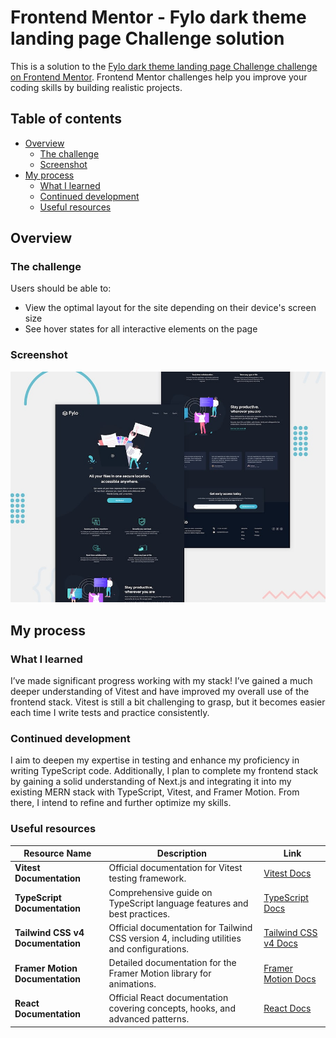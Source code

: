 # Frontend Mentor - Fylo dark theme landing page Challenge solution

This is a solution to the [Fylo dark theme landing page Challenge challenge on Frontend Mentor](https://www.frontendmentor.io/challenges/fylo-dark-theme-landing-page-5ca5f2d21e82137ec91a50fd). Frontend Mentor challenges help you improve your coding skills by building realistic projects.

## Table of contents

- [Overview](#overview)
  - [The challenge](#the-challenge)
  - [Screenshot](#screenshot)
- [My process](#my-process)
  - [What I learned](#what-i-learned)
  - [Continued development](#continued-development)
  - [Useful resources](#useful-resources)

## Overview

### The challenge

Users should be able to:

- View the optimal layout for the site depending on their device's screen size
- See hover states for all interactive elements on the page

### Screenshot

![./design](./design/desktop-preview.jpg)

## My process

### What I learned

I’ve made significant progress working with my stack! I’ve gained a much deeper understanding of Vitest and have improved my overall use of the frontend stack.
Vitest is still a bit challenging to grasp, but it becomes easier each time I write tests and practice consistently.

### Continued development

I aim to deepen my expertise in testing and enhance my proficiency in writing TypeScript code. Additionally, I plan to complete my frontend stack by gaining a solid understanding of Next.js and integrating it into my existing MERN stack with TypeScript, Vitest, and Framer Motion. From there, I intend to refine and further optimize my skills.

### Useful resources

| Resource Name                     | Description                                                                                | Link                                                        |
| --------------------------------- | ------------------------------------------------------------------------------------------ | ----------------------------------------------------------- |
| **Vitest Documentation**          | Official documentation for Vitest testing framework.                                       | [Vitest Docs](https://vitest.dev/)                          |
| **TypeScript Documentation**      | Comprehensive guide on TypeScript language features and best practices.                    | [TypeScript Docs](https://www.typescriptlang.org/docs/)     |
| **Tailwind CSS v4 Documentation** | Official documentation for Tailwind CSS version 4, including utilities and configurations. | [Tailwind CSS v4 Docs](https://v4.tailwindcss.com/docs)     |
| **Framer Motion Documentation**   | Detailed documentation for the Framer Motion library for animations.                       | [Framer Motion Docs](https://www.framer.com/motion/)        |
| **React Documentation**           | Official React documentation covering concepts, hooks, and advanced patterns.              | [React Docs](https://reactjs.org/docs/getting-started.html) |
